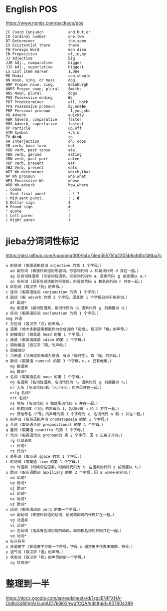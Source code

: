 
# English POS
https://www.npmjs.com/package/pos

	CC Coord Conjuncn           and,but,or
	CD Cardinal number          one,two
	DT Determiner               the,some
	EX Existential there        there
	FW Foreign Word             mon dieu
	IN Preposition              of,in,by
	JJ Adjective                big
	JJR Adj., comparative       bigger
	JJS Adj., superlative       biggest
	LS List item marker         1,One
	MD Modal                    can,should
	NN Noun, sing. or mass      dog
	NNP Proper noun, sing.      Edinburgh
	NNPS Proper noun, plural    Smiths
	NNS Noun, plural            dogs
	POS Possessive ending       �s
	PDT Predeterminer           all, both
	PP$ Possessive pronoun      my,one�s
	PRP Personal pronoun         I,you,she
	RB Adverb                   quickly
	RBR Adverb, comparative     faster
	RBS Adverb, superlative     fastest
	RP Particle                 up,off
	SYM Symbol                  +,%,&
	TO �to�                     to
	UH Interjection             oh, oops
	VB verb, base form          eat
	VBD verb, past tense        ate
	VBG verb, gerund            eating
	VBN verb, past part         eaten
	VBP Verb, present           eat
	VBZ Verb, present           eats
	WDT Wh-determiner           which,that
	WP Wh pronoun               who,what
	WP$ Possessive-Wh           whose
	WRB Wh-adverb               how,where
	, Comma                     ,
	. Sent-final punct          . ! ?
	: Mid-sent punct.           : ; �
	$ Dollar sign               $
	# Pound sign                #
	" quote                     "
	( Left paren                (
	) Right paren               )

# jieba分词词性标记

https://gist.github.com/guodong000/54c74ed55575fa2305b6afd0cf46ba7c

	a 形容词 (取英语形容词 adjective 的第 1 个字母。)
	  ad 副形词 (直接作状语的形容词，形容词代码 a 和副词代码 d 并在一起。)
	  ag 形容词性语素 (形容词性语素，形容词代码为 a，语素代码 ｇ 前面置以 a。)
	  an 名形词 (具有名词功能的形容词，形容词代码 a 和名词代码 n 并在一起。)
	b 区别词 (取汉字「别」的声母。)
	c 连词 (取英语连词 conjunction 的第 1 个字母。)
	d 副词 (取 adverb 的第 2 个字母，因其第 1 个字母已用于形容词。)
	  df 副词*
	  dg 副语素 (副词性语素，副词代码为 d，语素代码 ｇ 前面置以 d。)
	e 叹词 (取英语叹词 exclamation 的第 1 个字母。)
	eng 外语
	f 方位词 (取汉字「方」的声母。)
	g 语素 (绝大多数语素都能作为合成词的「词根」，取汉字「根」的声母。)
	h 前接成分 (取英语 head 的第 1 个字母。)
	i 成语 (取英语成语 idiom 的第 1 个字母。)
	j 简称略语 (取汉字「简」的声母。)
	k 后接成分
	l 习用语 (习用语尚未成为成语，有点「临时性」，取「临」的声母。)
	m 数词 (取英语 numeral 的第 3 个字母，n，u 已有他用。)
	  mg 数语素
	  mq 数词*
	n 名词 (取英语名词 noun 的第 1 个字母。)
	  ng 名语素 (名词性语素，名词代码为 n，语素代码 ｇ 前面置以 n。)
	  nr 人名 (名词代码n和「人(ren)」的声母并在一起。)
	  nrfg 名词*
	  nrt 名词*
	  ns 地名 (名词代码 n 和处所词代码 s 并在一起。)
	  nt 机构团体 (「团」的声母为 t，名词代码 n 和 t 并在一起。)
	  nz 其他专名 (「专」的声母的第 1 个字母为 z，名词代码 n 和 z 并在一起。)
	o 拟声词 (取英语拟声词 onomatopoeia 的第 1 个字母。)
	p 介词 (取英语介词 prepositional 的第 1 个字母。)
	q 量词 (取英语 quantity 的第 1 个字母。)
	r 代词 (取英语代词 pronoun的 第 2 个字母，因 p 已用于介词。)
	  rg 代词语素
	  rr 代词*
	  rz 代词*
	s 处所词 (取英语 space 的第 1 个字母。)
	t 时间词 (取英语 time 的第 1 个字母。)
	  tg 时语素 (时间词性语素，时间词代码为 t，在语素的代码 g 前面置以 t。)
	u 助词 (取英语助词 auxiliary 的第 2 个字母，因 a 已用于形容词。)
	  ud 助词*
	  ug 助词*
	  uj 助词*
	  ul 助词*
	  uv 助词*
	  uz 助词*
	v 动词 (取英语动词 verb 的第一个字母。)
	  vd 副动词 (直接作状语的动词，动词和副词的代码并在一起。)
	  vg 动语素
	  vi 动词*
	  vn 名动词 (指具有名词功能的动词，动词和名词的代码并在一起。)
	  vq 动词*
	w 标点符号
	x 非语素字 (非语素字只是一个符号，字母 x 通常用于代表未知数、符号。)
	y 语气词 (取汉字「语」的声母。)
	z 状态词 (取汉字「状」的声母的前一个字母。)
	  zg 状态词*

# 整理到一半
https://docs.google.com/spreadsheets/d/1zgcENfFXHA-Od8oSd6jfqtArEuqbUD7k6i02hwgfCQA/edit#gid=607604389